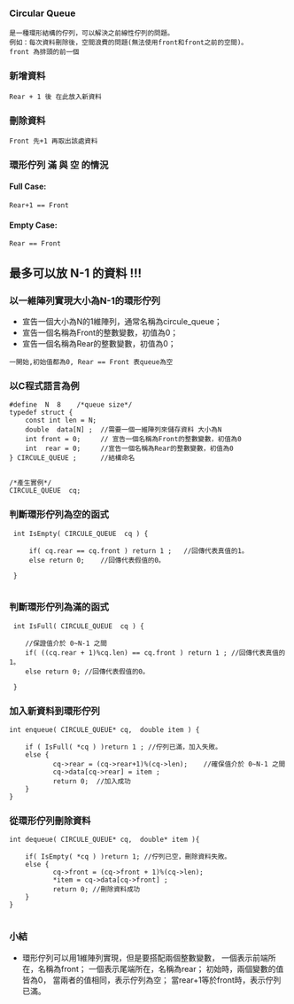 ### Circular Queue  
```
是一種環形結構的佇列，可以解決之前線性佇列的問題。
例如：每次資料刪除後，空間浪費的問題(無法使用front和front之前的空間)。
front 為排頭的前一個
```  
### 新增資料
```
Rear + 1 後 在此放入新資料
```
### 刪除資料
```
Front 先+1 再取出該處資料
```
### 環形佇列 滿 與 空 的情況

#### Full Case:
```
Rear+1 == Front
```
#### Empty Case:
```
Rear == Front
```
## 最多可以放 N-1 的資料 !!!

### 以一維陣列實現大小為N-1的環形佇列

* 宣告一個大小為N的1維陣列，通常名稱為circule_queue；
* 宣告一個名稱為Front的整數變數，初值為0；
* 宣告一個名稱為Rear的整數變數，初值為0；
```
一開始,初始值都為0, Rear == Front 表queue為空
```
### 以C程式語言為例
```
#define  N  8    /*queue size*/
typedef struct {
    const int len = N;
    double  data[N] ;  //需要一個一維陣列來儲存資料 大小為N
    int front = 0;     // 宣告一個名稱為Front的整數變數，初值為0
    int  rear = 0;	   //宣告一個名稱為Rear的整數變數，初值為0
} CIRCULE_QUEUE ;      //結構命名


/*產生實例*/
CIRCULE_QUEUE  cq;

```
### 判斷環形佇列為空的函式
```
 int IsEmpty( CIRCULE_QUEUE  cq ) {
     
     if( cq.rear == cq.front ) return 1 ;   //回傳代表真值的1。
     else return 0;    //回傳代表假值的0。
 
 }
 
```
### 判斷環形佇列為滿的函式
```
 int IsFull( CIRCULE_QUEUE  cq ) {
    
    //保證值介於 0~N-1 之間
    if( ((cq.rear + 1)%cq.len) == cq.front ) return 1 ; //回傳代表真值的1。
    else return 0; //回傳代表假值的0。
 
 }
```
### 加入新資料到環形佇列
```
int enqueue( CIRCULE_QUEUE* cq,  double item ) {
 
    if ( IsFull( *cq ) )return 1 ; //佇列已滿，加入失敗。
    else {
           cq->rear = (cq->rear+1)%(cq->len);    //確保值介於 0~N-1 之間
           cq->data[cq->rear] = item ;
           return 0;  //加入成功
    }
}
```
### 從環形佇列刪除資料

```
int dequeue( CIRCULE_QUEUE* cq,  double* item ){
     
    if( IsEmpty( *cq ) )return 1; //佇列已空，刪除資料失敗。
    else {
           cq->front = (cq->front + 1)%(cq->len);
           *item = cq->data[cq->front] ;
           return 0; //刪除資料成功
    }
} 


```
### 小結
* 環形佇列可以用1維陣列實現，但是要搭配兩個整數變數，
  一個表示前端所在，名稱為front；
  一個表示尾端所在，名稱為rear；
  初始時，兩個變數的值皆為0，
  當兩者的值相同，表示佇列為空；
  當rear+1等於front時，表示佇列已滿。
